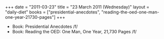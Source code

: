 +++
date = "2011-03-23"
title = "23 March 2011 (Wednesday)"
layout = "daily-diet"
books = ["presidential-anecdotes", "reading-the-oed-one-man-one-year-21730-pages"]
+++


* Book: Presidential Anecdotes /f/
* Book: Reading the OED: One Man, One Year, 21,730 Pages /f/